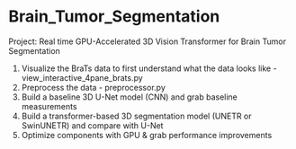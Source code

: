 # Brain_Tumor_Segmentation
Project: Real time GPU-Accelerated 3D Vision Transformer for Brain Tumor Segmentation

1. Visualize the BraTs data to first understand what the data looks like - view_interactive_4pane_brats.py
2. Preprocess the data - preprocessor.py
3. Build a baseline 3D U-Net model (CNN) and grab baseline measurements
4. Build a transformer-based 3D segmentation model (UNETR or SwinUNETR) and compare with U-Net
5. Optimize components with GPU & grab performance improvements

